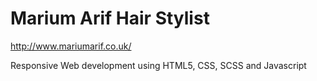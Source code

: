 # Marium Arif Hair Stylist

http://www.mariumarif.co.uk/

Responsive Web development using HTML5, CSS, SCSS and Javascript
